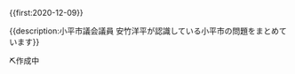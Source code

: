{{first:2020-12-09}}

{{description:小平市議会議員 安竹洋平が認識している小平市の問題をまとめています}}

⛏️作成中

<!--

# 小平市の問題点一覧

私が認識している小平市の問題点をまとめています。一つずつ解決する必要があります。

## ICT化の著しい遅れ
- 本庁舎でwifiが完備されていない
- 会議でノートPCを使用する職員があまりにも少ない
  - 重い紙の資料を持ち込んでいる
- すべての会議は発言者がマイクで発言し、自動で文字起こしをすればよい（グーグルドライブの音声機能など）
- 議会へのノートPC等持ち込みが禁止されている
- 資料がすべて紙で配られる
  - 基本はタブレットに電子データを送信する
- 電子化されていない資料がある
  - すべての公開資料は
- PDFが複数のファイルに分割されている

-->